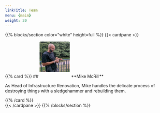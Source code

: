 ```yaml
---
linkTitle: Team
menu: {main}
weight: 20
---
```


{{% blocks/section color="white" height=full %}}
{{< cardpane >}}
<div style="max-width: 800px">
{{% card %}}
## <img src="mike.png" style="border-radius: 4px; height: 100px; padding-bottom: 20px; width: auto"> **Mike McRill**

As Head of Infrastructure Renovation, Mike handles the delicate process of destroying things with a sledgehammer and rebuilding them.

<a class="td-footer__links-item" target="_blank" rel="noopener" href="https://github.com/thequailman" aria-label="github">
  <i class="fab fa-github"></i>
</a>
<a class="td-footer__links-item" target="_blank" rel="noopener" href="https://www.linkedin.com/in/mike-mcrill/" aria-label="linkedin">
  <i class="fab fa-linkedin"></i></a>
{{% /card %}}
</div>
{{< /cardpane >}}
{{% /blocks/section %}}
